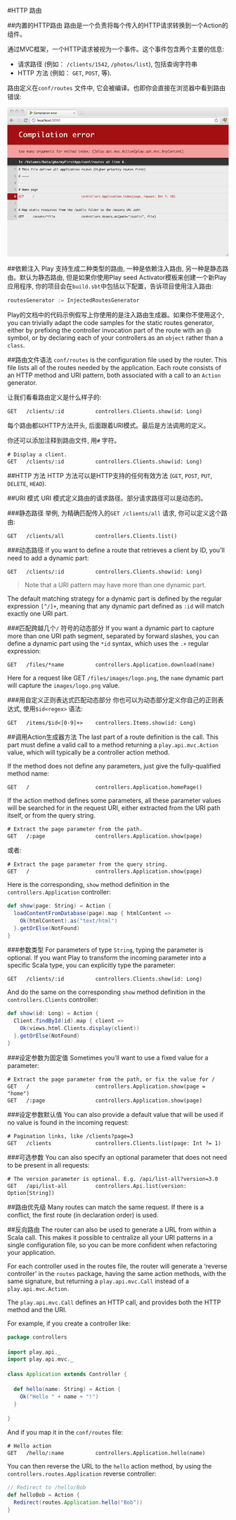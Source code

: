#HTTP 路由

##内置的HTTP路由
路由是一个负责将每个传入的HTTP请求转换到一个Action的组件。

通过MVC框架，一个HTTP请求被视为一个事件。这个事件包含两个主要的信息:

* 请求路径 (例如： `/clients/1542`, `/photos/list`), 包括查询字符串
* HTTP 方法 (例如： `GET`, `POST`, 等).

路由定义在`conf/routes` 文件中, 它会被编译。也即你会直接在浏览器中看到路由错误:

![](routesError.png)


##依赖注入
Play 支持生成二种类型的路由, 一种是依赖注入路由, 另一种是静态路由。默认为静态路由, 但是如果你使用Play seed Activator模板来创建一个新Play应用程序, 你的项目会在`build.sbt`中包括以下配置，告诉项目使用注入路由:

```scala
routesGenerator := InjectedRoutesGenerator
```

Play的文档中的代码示例假写上你使用的是注入路由生成器。如果你不使用这个, you can trivially adapt the code samples for the static routes generator, either by prefixing the controller invocation part of the route with an @ symbol, or by declaring each of your controllers as an `object` rather than a `class`.


##路由文件语法
`conf/routes` is the configuration file used by the router. This file lists all of the routes needed by the application. Each route consists of an HTTP method and URI pattern, both associated with a call to an `Action` generator.

让我们看看路由定义是什么样子的:

```
GET   /clients/:id          controllers.Clients.show(id: Long)
```

每个路由都以HTTP方法开头, 后面跟着URI模式。最后是方法调用的定义。

你还可以添加注释到路由文件, 用`#` 字符。

```
# Display a client.
GET   /clients/:id          controllers.Clients.show(id: Long)
```


##HTTP 方法
HTTP 方法可以是HTTP支持的任何有效方法 (`GET`, `POST`, `PUT`, `DELETE`, `HEAD`).


##URI 模式
URI 模式定义路由的请求路径。部分请求路径可以是动态的。

###静态路径
举例, 为精确匹配传入的`GET /clients/all` 请求, 你可以定义这个路由:

```
GET   /clients/all          controllers.Clients.list()
```

###动态路径
If you want to define a route that retrieves a client by ID, you’ll need to add a dynamic part:

```
GET   /clients/:id          controllers.Clients.show(id: Long)
```

> Note that a URI pattern may have more than one dynamic part.

The default matching strategy for a dynamic part is defined by the regular expression `[^/]+`, meaning that any dynamic part defined as `:id` will match exactly one URI part.

###匹配跨越几个`/` 符号的动态部分
If you want a dynamic part to capture more than one URI path segment, separated by forward slashes, you can define a dynamic part using the `*id` syntax, which uses the `.+` regular expression:

```
GET   /files/*name          controllers.Application.download(name)
```

Here for a request like GET `/files/images/logo.png`, the `name` dynamic part will capture the `images/logo.png` value.

###用自定义正则表达式匹配动态部分
你也可以为动态部分定义你自己的正则表达式, 使用`$id<regex>` 语法:

```
GET   /items/$id<[0-9]+>    controllers.Items.show(id: Long)
```


##调用Action生成器方法
The last part of a route definition is the call. This part must define a valid call to a method returning a `play.api.mvc.Action` value, which will typically be a controller action method.

If the method does not define any parameters, just give the fully-qualified method name:

```
GET   /                     controllers.Application.homePage()
```

If the action method defines some parameters, all these parameter values will be searched for in the request URI, either extracted from the URI path itself, or from the query string.

```
# Extract the page parameter from the path.
GET   /:page                controllers.Application.show(page)
```
或者:

```
# Extract the page parameter from the query string.
GET   /                     controllers.Application.show(page)
```

Here is the corresponding, `show` method definition in the `controllers.Application` controller:

```scala
def show(page: String) = Action {
  loadContentFromDatabase(page).map { htmlContent =>
    Ok(htmlContent).as("text/html")
  }.getOrElse(NotFound)
}
```

###参数类型
For parameters of type `String`, typing the parameter is optional. If you want Play to transform the incoming parameter into a specific Scala type, you can explicitly type the parameter:

```
GET   /clients/:id          controllers.Clients.show(id: Long)
```

And do the same on the corresponding `show` method definition in the `controllers.Clients` controller:

```scala
def show(id: Long) = Action {
  Client.findById(id).map { client =>
    Ok(views.html.Clients.display(client))
  }.getOrElse(NotFound)
}
```

###设定参数为固定值
Sometimes you’ll want to use a fixed value for a parameter:

```
# Extract the page parameter from the path, or fix the value for /
GET   /                     controllers.Application.show(page = "home")
GET   /:page                controllers.Application.show(page)
```

###设定参数默认值
You can also provide a default value that will be used if no value is found in the incoming request:

```
# Pagination links, like /clients?page=3
GET   /clients              controllers.Clients.list(page: Int ?= 1)
```

###可选参数
You can also specify an optional parameter that does not need to be present in all requests:

```
# The version parameter is optional. E.g. /api/list-all?version=3.0
GET   /api/list-all         controllers.Api.list(version: Option[String])
```


##路由优先级
Many routes can match the same request. If there is a conflict, the first route (in declaration order) is used.


##反向路由
The router can also be used to generate a URL from within a Scala call. This makes it possible to centralize all your URI patterns in a single configuration file, so you can be more confident when refactoring your application.

For each controller used in the routes file, the router will generate a ‘reverse controller’ in the `routes` package, having the same action methods, with the same signature, but returning a `play.api.mvc.Call` instead of a `play.api.mvc.Action`.

The `play.api.mvc.Call` defines an HTTP call, and provides both the HTTP method and the URI.

For example, if you create a controller like:

```scala
package controllers

import play.api._
import play.api.mvc._

class Application extends Controller {

  def hello(name: String) = Action {
    Ok("Hello " + name + "!")
  }

}
```

And if you map it in the `conf/routes` file:

```
# Hello action
GET   /hello/:name          controllers.Application.hello(name)
```

You can then reverse the URL to the `hello` action method, by using the `controllers.routes.Application` reverse controller:

```scala
// Redirect to /hello/Bob
def helloBob = Action {
  Redirect(routes.Application.hello("Bob"))
}
```